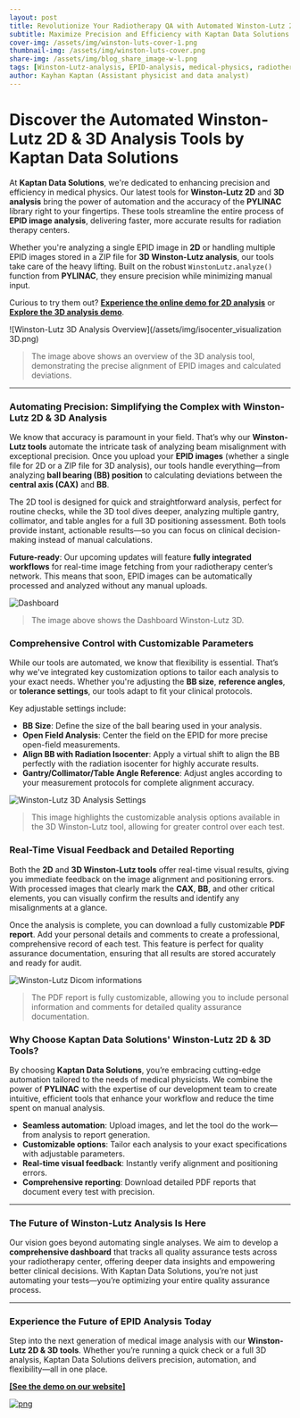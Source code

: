 ```yaml
---
layout: post
title: Revolutionize Your Radiotherapy QA with Automated Winston-Lutz 2D & 3D Analysis  
subtitle: Maximize Precision and Efficiency with Kaptan Data Solutions' Fully Automated Winston-Lutz Tools for 2D and 3D EPID Image Analysis  
cover-img: /assets/img/winston-luts-cover-1.png  
thumbnail-img: /assets/img/winston-luts-cover.png  
share-img: /assets/img/blog_share_image-w-l.png  
tags: [Winston-Lutz-analysis, EPID-analysis, medical-physics, radiotherapy-QA, image-processing, isocenter-alignment, healthcare-technology, pylinac, automated-analysis, 3D-analysis, medical-imaging, medical-software, radiation-therapy, data-analysis, quality-assurance, compliance]
author: Kayhan Kaptan (Assistant physicist and data analyst)
---
```



# Discover the Automated **Winston-Lutz 2D & 3D Analysis Tools** by Kaptan Data Solutions

At **Kaptan Data Solutions**, we're dedicated to enhancing precision and efficiency in medical physics. Our latest tools for **Winston-Lutz 2D** and **3D analysis** bring the power of automation and the accuracy of the **PYLINAC** library right to your fingertips. These tools streamline the entire process of **EPID image analysis**, delivering faster, more accurate results for radiation therapy centers.

Whether you're analyzing a single EPID image in **2D** or handling multiple EPID images stored in a ZIP file for **3D Winston-Lutz analysis**, our tools take care of the heavy lifting. Built on the robust `WinstonLutz.analyze()` function from **PYLINAC**, they ensure precision while minimizing manual input.

Curious to try them out? [**Experience the online demo for 2D analysis**](https://www.assistant-physicien.fr/winston-lutz_2d) or [**Explore the 3D analysis demo**](https://www.assistant-physicien.fr/winston-lutz_3d).

![Winston-Lutz 3D Analysis Overview](/assets/img/isocenter_visualization 3D.png)

> The image above shows an overview of the 3D analysis tool, demonstrating the precise alignment of EPID images and calculated deviations.

---

### Automating Precision: Simplifying the Complex with Winston-Lutz 2D & 3D Analysis

We know that accuracy is paramount in your field. That’s why our **Winston-Lutz tools** automate the intricate task of analyzing beam misalignment with exceptional precision. Once you upload your **EPID images** (whether a single file for 2D or a ZIP file for 3D analysis), our tools handle everything—from analyzing **ball bearing (BB) position** to calculating deviations between the **central axis (CAX)** and **BB**.

The 2D tool is designed for quick and straightforward analysis, perfect for routine checks, while the 3D tool dives deeper, analyzing multiple gantry, collimator, and table angles for a full 3D positioning assessment. Both tools provide instant, actionable results—so you can focus on clinical decision-making instead of manual calculations.

**Future-ready**: Our upcoming updates will feature **fully integrated workflows** for real-time image fetching from your radiotherapy center’s network. This means that soon, EPID images can be automatically processed and analyzed without any manual uploads.


![Dashboard](/assets/img/winston-luts-3d-info-2.png)

> The image above shows the Dashboard Winston-Lutz 3D.



### Comprehensive Control with Customizable Parameters

While our tools are automated, we know that flexibility is essential. That’s why we've integrated key customization options to tailor each analysis to your exact needs. Whether you're adjusting the **BB size**, **reference angles**, or **tolerance settings**, our tools adapt to fit your clinical protocols.

Key adjustable settings include:
- **BB Size**: Define the size of the ball bearing used in your analysis.
- **Open Field Analysis**: Center the field on the EPID for more precise open-field measurements.
- **Align BB with Radiation Isocenter**: Apply a virtual shift to align the BB perfectly with the radiation isocenter for highly accurate results.
- **Gantry/Collimator/Table Angle Reference**: Adjust angles according to your measurement protocols for complete alignment accuracy.

![Winston-Lutz 3D Analysis Settings](/assets/img/w-l-settings.png)

> This image highlights the customizable analysis options available in the 3D Winston-Lutz tool, allowing for greater control over each test.


### Real-Time Visual Feedback and Detailed Reporting

Both the **2D** and **3D Winston-Lutz tools** offer real-time visual results, giving you immediate feedback on the image alignment and positioning errors. With processed images that clearly mark the **CAX**, **BB**, and other critical elements, you can visually confirm the results and identify any misalignments at a glance.

Once the analysis is complete, you can download a fully customizable **PDF report**. Add your personal details and comments to create a professional, comprehensive record of each test. This feature is perfect for quality assurance documentation, ensuring that all results are stored accurately and ready for audit.

![Winston-Lutz Dicom informations](/assets/img/winston-luts-3d-info.png)

> The PDF report is fully customizable, allowing you to include personal information and comments for detailed quality assurance documentation.



### Why Choose Kaptan Data Solutions' Winston-Lutz 2D & 3D Tools?

By choosing **Kaptan Data Solutions**, you’re embracing cutting-edge automation tailored to the needs of medical physicists. We combine the power of **PYLINAC** with the expertise of our development team to create intuitive, efficient tools that enhance your workflow and reduce the time spent on manual analysis.

- **Seamless automation**: Upload images, and let the tool do the work—from analysis to report generation.
- **Customizable options**: Tailor each analysis to your exact specifications with adjustable parameters.
- **Real-time visual feedback**: Instantly verify alignment and positioning errors.
- **Comprehensive reporting**: Download detailed PDF reports that document every test with precision.

---

### The Future of Winston-Lutz Analysis Is Here

Our vision goes beyond automating single analyses. We aim to develop a **comprehensive dashboard** that tracks all quality assurance tests across your radiotherapy center, offering deeper data insights and empowering better clinical decisions. With Kaptan Data Solutions, you’re not just automating your tests—you’re optimizing your entire quality assurance process.

---

### Experience the Future of EPID Analysis Today

Step into the next generation of medical image analysis with our **Winston-Lutz 2D & 3D tools**. Whether you’re running a quick check or a full 3D analysis, Kaptan Data Solutions delivers precision, automation, and flexibility—all in one place.

**[[See the demo on our website]](https://www.assistant-physicien.fr/winston-lutz_3d)** 

[![png](/assets/img/wl-image_3d.png)](https://www.assistant-physicien.fr/winston-lutz_3d)